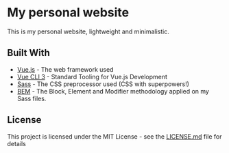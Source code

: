 # My personal website

This is my personal website, lightweight and minimalistic.

## Built With

- [Vue.js](https://vuejs.org/) - The web framework used
- [Vue CLI 3](https://cli.vuejs.org/) - Standard Tooling for Vue.js Development
- [Sass](https://sass-lang.com/) - The CSS preprocessor used (CSS with superpowers!)
- [BEM](http://getbem.com/introduction/) - The Block, Element and Modifier methodology applied on my Sass files.

## License

This project is licensed under the MIT License - see the [LICENSE.md](LICENSE.md) file for details
